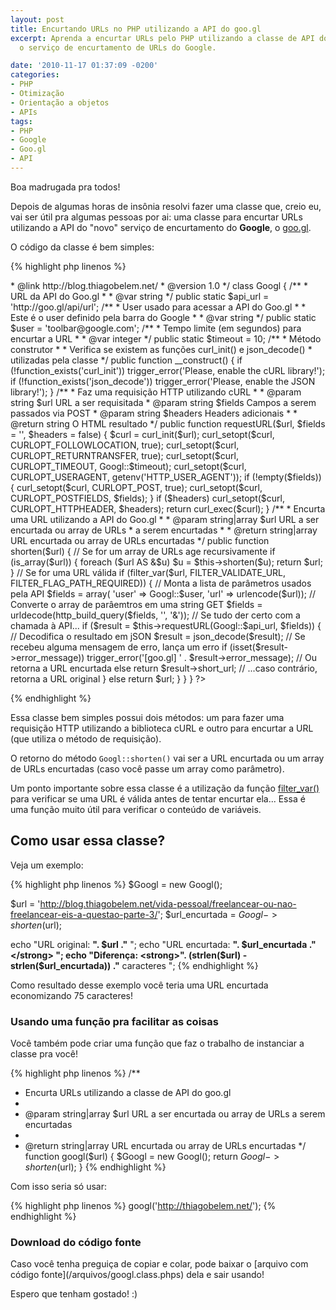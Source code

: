 ```yaml
---
layout: post
title: Encurtando URLs no PHP utilizando a API do goo.gl
excerpt: Aprenda a encurtar URLs pelo PHP utilizando a classe de API do [goo.gl](http://goo.gl/),
  o serviço de encurtamento de URLs do Google.

date: '2010-11-17 01:37:09 -0200'
categories:
- PHP
- Otimização
- Orientação a objetos
- APIs
tags:
- PHP
- Google
- Goo.gl
- API
---
```

Boa madrugada pra todos!

Depois de algumas horas de insônia resolvi fazer uma classe que, creio eu, vai ser útil pra algumas pessoas por ai: uma classe para encurtar URLs utilizando a API do "novo" serviço de encurtamento do <strong>Google</strong>, o [goo.gl](http://goo.gl/).
<a id="more"></a><a id="more-991"></a>

O código da classe é bem simples:


{% highlight php linenos %}
<?php

/**
 * Goo.gl API
 *
 * Classe para encurtamento de URL utilizando a API do serviço goo.gl
 *
 * @author Thiago Belem <contato@thiagobelem.net>
 * @link http://blog.thiagobelem.net/
 * @version 1.0
 */
class Googl {

	/**
	 * URL da API do Goo.gl
	 *
	 * @var string
	 */
	public static $api_url = 'http://goo.gl/api/url';

	/**
	 * User usado para acessar a API do Goo.gl
	 *
	 * Este é o user definido pela barra do Google
	 *
	 * @var string
	 */
	public static $user = 'toolbar@google.com';

	/**
	 * Tempo limite (em segundos) para encurtar a URL
	 *
	 * @var integer
	 */
	public static $timeout = 10;

	/**
	 * Método construtor
	 *
	 * Verifica se existem as funções curl_init() e json_decode()
	 *  utilizadas pela classe
	 */
	public function __construct() {
		if (!function_exists('curl_init'))
			trigger_error('Please, enable the cURL library!');

		if (!function_exists('json_decode'))
			trigger_error('Please, enable the JSON library!');
	}

	/**
	 * Faz uma requisição HTTP utilizando cURL
	 *
	 * @param string $url URL a ser requisitada
	 * @param string $fields Campos a serem passados via POST
	 * @param string $headers Headers adicionais
	 *
	 * @return string O HTML resultado
	 */
	public function requestURL($url, $fields = '', $headers = false) {
		$curl = curl_init($url);

		curl_setopt($curl, CURLOPT_FOLLOWLOCATION, true);
		curl_setopt($curl, CURLOPT_RETURNTRANSFER, true);
		curl_setopt($curl, CURLOPT_TIMEOUT, Googl::$timeout);
        curl_setopt($curl, CURLOPT_USERAGENT, getenv('HTTP_USER_AGENT'));

		if (!empty($fields)) {
			curl_setopt($curl, CURLOPT_POST, true);
			curl_setopt($curl, CURLOPT_POSTFIELDS, $fields);
		}

		if ($headers)
			curl_setopt($curl, CURLOPT_HTTPHEADER, $headers);

		return curl_exec($curl);
	}

	/**
	 * Encurta uma URL utilizando a API do Goo.gl
	 *
	 * @param string|array $url URL a ser encurtada ou array de URLs
	 *  a serem encurtadas
	 *
	 * @return string|array URL encurtada ou array de URLs encurtadas
	 */
	public function shorten($url) {
		// Se for um array de URLs age recursivamente
		if (is_array($url)) {
			foreach ($url AS &$u)
				$u = $this->shorten($u);

			return $url;
		}

		// Se for uma URL válida
		if (filter_var($url, FILTER_VALIDATE_URL, FILTER_FLAG_PATH_REQUIRED)) {

			// Monta a lista de parâmetros usados pela API
			$fields = array(
				'user' => Googl::$user,
				'url' => urlencode($url));

			// Converte o array de parâemtros em uma string GET
			$fields = urldecode(http_build_query($fields, '', '&'));

			// Se tudo der certo com a chamada à API...
			if ($result = $this->requestURL(Googl::$api_url, $fields)) {
				// Decodifica o resultado em jSON
				$result = json_decode($result);

				// Se recebeu alguma mensagem de erro, lança um erro
				if (isset($result->error_message))
					trigger_error('[goo.gl] ' . $result->error_message);

				// Ou retorna a URL encurtada
				else
					return $result->short_url;

			// ...caso contrário, retorna a URL original
			} else
				return $url;
		}
	}
}

?>
{% endhighlight %}

Essa classe bem simples possui dois métodos: um para fazer uma requisição HTTP utilizando a biblioteca cURL e outro para encurtar a URL (que utiliza o método de requisição).

O retorno do método <code>Googl::shorten()</code> vai ser a URL encurtada ou um array de URLs encurtadas (caso você passe um array como parâmetro).

Um ponto importante sobre essa classe é a utilização da função [filter_var()](http://www.php.net/manual/en/function.filter-var.php) para verificar se uma URL é válida antes de tentar encurtar ela... Essa é uma função muito útil para verificar o conteúdo de variáveis.

<h2>Como usar essa classe?</h2>
Veja um exemplo:


{% highlight php linenos %}
$Googl = new Googl();

$url = 'http://blog.thiagobelem.net/vida-pessoal/freelancear-ou-nao-freelancear-eis-a-questao-parte-3/';
$url_encurtada = $Googl->shorten($url);

echo "URL original: <strong>". $url ."</strong>
";
echo "URL encurtada: <strong>". $url_encurtada ."</strong>
";
echo "Diferença: <strong>". (strlen($url) - strlen($url_encurtada)) ."</strong> caracteres
";
{% endhighlight %}

Como resultado desse exemplo você teria uma URL encurtada economizando 75 caracteres!

<h3>Usando uma função pra facilitar as coisas</h3>
Você também pode criar uma função que faz o trabalho de instanciar a classe pra você!


{% highlight php linenos %}
/**
 * Encurta URLs utilizando a classe de API do goo.gl
 *
 * @param string|array $url URL a ser encurtada ou array de URLs a serem encurtadas
 *
 * @return string|array URL encurtada ou array de URLs encurtadas
 */
function googl($url) {
	$Googl = new Googl();
	return $Googl->shorten($url);
}
{% endhighlight %}

Com isso seria só usar:


{% highlight php linenos %}
googl('http://thiagobelem.net/');
{% endhighlight %}

<h3>Download do código fonte</h3>
Caso você tenha preguiça de copiar e colar, pode baixar o [arquivo com código fonte](/arquivos/googl.class.phps) dela e sair usando!

Espero que tenham gostado! :)

